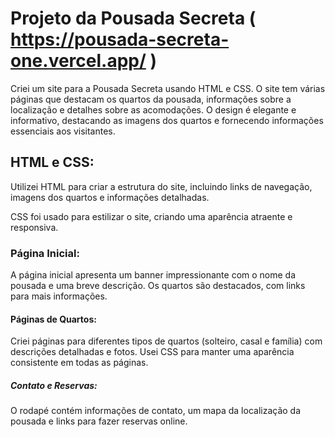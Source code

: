 # Projeto da Pousada Secreta ( https://pousada-secreta-one.vercel.app/ )

Criei um site para a Pousada Secreta usando HTML e CSS. O site tem várias páginas que destacam os quartos da pousada, informações sobre a localização e detalhes sobre as acomodações. O design é elegante e informativo, destacando as imagens dos quartos e fornecendo informações essenciais aos visitantes.

## HTML e CSS:

Utilizei HTML para criar a estrutura do site, incluindo links de navegação, imagens dos quartos e informações detalhadas.

CSS foi usado para estilizar o site, criando uma aparência atraente e responsiva.

### Página Inicial:

A página inicial apresenta um banner impressionante com o nome da pousada e uma breve descrição.
Os quartos são destacados, com links para mais informações.

#### Páginas de Quartos:

Criei páginas para diferentes tipos de quartos (solteiro, casal e família) com descrições detalhadas e fotos.
Usei CSS para manter uma aparência consistente em todas as páginas.

##### Contato e Reservas:

O rodapé contém informações de contato, um mapa da localização da pousada e links para fazer reservas online.
